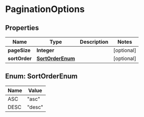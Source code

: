 

# PaginationOptions


## Properties

Name | Type | Description | Notes
------------ | ------------- | ------------- | -------------
**pageSize** | **Integer** |  |  [optional]
**sortOrder** | [**SortOrderEnum**](#SortOrderEnum) |  |  [optional]



## Enum: SortOrderEnum

Name | Value
---- | -----
ASC | &quot;asc&quot;
DESC | &quot;desc&quot;



